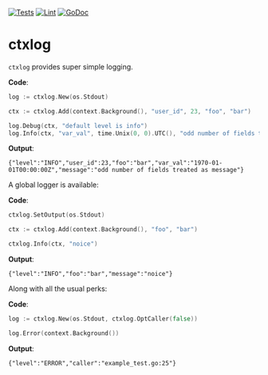 [![Tests](https://github.com/jwilner/ctxlog/workflows/tests/badge.svg)](https://github.com/jwilner/ctxlog/actions?query=workflow%3Atests+branch%3Amain)
[![Lint](https://github.com/jwilner/ctxlog/workflows/lint/badge.svg)](https://github.com/jwilner/ctxlog/actions?query=workflow%3Alint+branch%3Amain)
[![GoDoc](https://godoc.org/github.com/jwilner/ctxlog?status.svg)](https://godoc.org/github.com/jwilner/ctxlog)

# ctxlog

`ctxlog` provides super simple logging.

<!-- goquote .#ExampleLogger -->
**Code**:
```go
log := ctxlog.New(os.Stdout)

ctx := ctxlog.Add(context.Background(), "user_id", 23, "foo", "bar")

log.Debug(ctx, "default level is info")
log.Info(ctx, "var_val", time.Unix(0, 0).UTC(), "odd number of fields treated as message")
```
**Output**:
```
{"level":"INFO","user_id":23,"foo":"bar","var_val":"1970-01-01T00:00:00Z","message":"odd number of fields treated as message"}
```
<!-- /goquote -->

A global logger is available:

<!-- goquote .#ExampleSetOutput -->
**Code**:
```go
ctxlog.SetOutput(os.Stdout)

ctx := ctxlog.Add(context.Background(), "foo", "bar")

ctxlog.Info(ctx, "noice")
```
**Output**:
```
{"level":"INFO","foo":"bar","message":"noice"}
```
<!-- /goquote -->

Along with all the usual perks:

<!-- goquote .#ExampleOptCaller -->
**Code**:
```go
log := ctxlog.New(os.Stdout, ctxlog.OptCaller(false))

log.Error(context.Background())
```
**Output**:
```
{"level":"ERROR","caller":"example_test.go:25"}
```
<!-- /goquote -->
